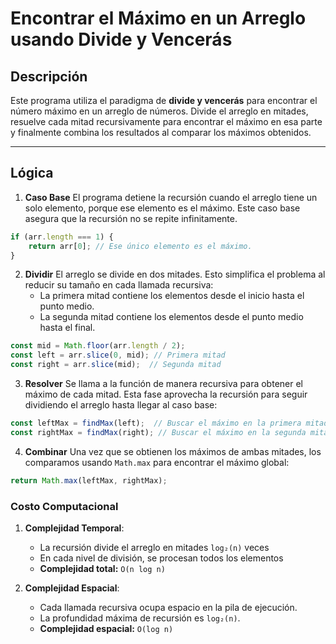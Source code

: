 # Encontrar el Máximo en un Arreglo usando Divide y Vencerás

## Descripción
Este programa utiliza el paradigma de **divide y vencerás** para encontrar el número máximo en un arreglo de números. Divide el arreglo en mitades, resuelve cada mitad recursivamente para encontrar el máximo en esa parte y finalmente combina los resultados al comparar los máximos obtenidos.

---

## Lógica

1. **Caso Base**
El programa detiene la recursión cuando el arreglo tiene un solo elemento, porque ese elemento es el máximo. Este caso base asegura que la recursión no se repite infinitamente.

```javascript
if (arr.length === 1) {
    return arr[0]; // Ese único elemento es el máximo.
}
```

2. **Dividir**
El arreglo se divide en dos mitades. Esto simplifica el problema al reducir su tamaño en cada llamada recursiva:
    - La primera mitad contiene los elementos desde el inicio hasta el punto medio.
    - La segunda mitad contiene los elementos desde el punto medio hasta el final.

```javascript
const mid = Math.floor(arr.length / 2);
const left = arr.slice(0, mid); // Primera mitad
const right = arr.slice(mid);  // Segunda mitad
```

3. **Resolver**
Se llama a la función de manera recursiva para obtener el máximo de cada mitad. Esta fase aprovecha la recursión para seguir dividiendo el arreglo hasta llegar al caso base:

```javascript
const leftMax = findMax(left);  // Buscar el máximo en la primera mitad
const rightMax = findMax(right); // Buscar el máximo en la segunda mitad
```

4. **Combinar**
Una vez que se obtienen los máximos de ambas mitades, los comparamos usando `Math.max` para encontrar el máximo global:

```javascript
return Math.max(leftMax, rightMax);
```


### Costo Computacional

1. **Complejidad Temporal**:
    - La recursión divide el arreglo en mitades `log₂(n)` veces
    - En cada nivel de división, se procesan todos los elementos
    - **Complejidad total:** `O(n log n)`

2. **Complejidad Espacial**:
    - Cada llamada recursiva ocupa espacio en la pila de ejecución.
    - La profundidad máxima de recursión es `log₂(n)`.
    - **Complejidad espacial:** `O(log n)`